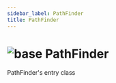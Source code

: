 ```yaml
---
sidebar_label: PathFinder
title: PathFinder
---
```


# <img src='/img/wiki/base.png' alt='base' data-tag='env-tag' /> PathFinder
PathFinder's entry class<br/>

